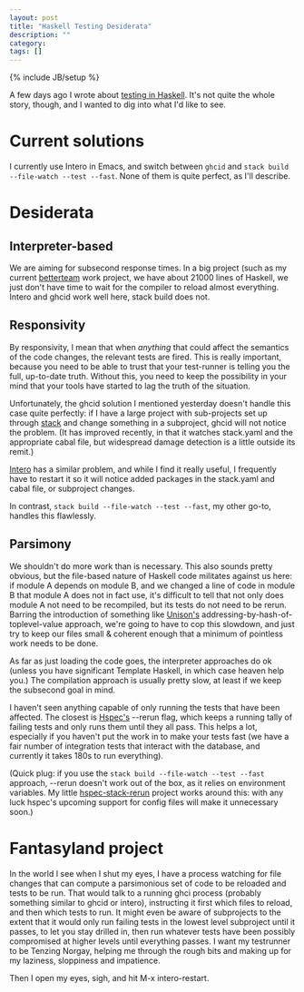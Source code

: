 ```yaml
---
layout: post
title: "Haskell Testing Desiderata"
description: ""
category:
tags: []
---
```

{% include JB/setup %}

A few days ago I wrote about
[testing in Haskell](http://www.shimweasel.com/2016/10/24/fast-tests-and-static-languages).
It's not quite the whole story, though, and I wanted to dig into what
I'd like to see.

# Current solutions

I currently use Intero in Emacs, and switch between ```ghcid``` and ```stack build --file-watch
--test --fast```. None of them is quite perfect, as I'll describe.

# Desiderata

## Interpreter-based

We are aiming for subsecond response times. In a big project (such as
my current [betterteam](https://www.betterteam.com/) work project, we
have about 21000 lines of Haskell, we just don't have time to wait for
the compiler to reload almost everything. Intero and ghcid work well
here, stack build does not.

## Responsivity

By responsivity, I mean that when _anything_ that could affect the
semantics of the code changes, the relevant tests are fired. This is
really important, because you need to be able to trust that your
test-runner is telling you the full, up-to-date truth. Without this,
you need to keep the possibility in your mind that your tools have
started to lag the truth of the situation.

Unfortunately, the ghcid solution I mentioned yesterday doesn't
handle this case quite perfectly: if I have a large project with
sub-projects set up through [stack](https://www.haskellstack.org/) and
change something in a subproject, ghcid will not notice the problem.
(It has improved recently, in that it watches stack.yaml and the
appropriate cabal file, but widespread damage detection is a little
outside its remit.)

[Intero](https://github.com/commercialhaskell/intero/) has a similar
problem, and while I find it really useful, I frequently have to
restart it so it will notice added packages in the stack.yaml and cabal
file, or subproject changes.

In contrast, ```stack build --file-watch --test --fast```, my other go-to,
handles this flawlessly.

## Parsimony

We shouldn't do more work than is necessary. This also sounds pretty
obvious, but the file-based nature of Haskell code militates against
us here: if module A depends on module B, and we changed a line of
code in module B that module A does not in fact use, it's difficult to
tell that not only does module A not need to be recompiled, but its
tests do not need to be rerun. Barring the introduction of something
like [Unison's](https://unisonweb.org/)
addressing-by-hash-of-toplevel-value approach, we're going to have to
cop this slowdown, and just try to keep our files small & coherent
enough that a minimum of pointless work needs to be done.

As far as just loading the code goes, the interpreter approaches do
ok (unless you have significant Template Haskell, in which case heaven
help you.) The compilation approach is usually pretty slow, at least if we
keep the subsecond goal in mind.

I haven't seen anything capable of only running the tests that
have been affected. The closest is
[Hspec's](http://hspec.github.io/) --rerun flag, which keeps a running
tally of failing tests and only runs them until they all pass. This
helps a lot, especially if you haven't put the work in to make your
tests fast (we have a fair number of integration tests that interact
with the database, and currently it takes 180s to run everything).

(Quick plug: if you use the ```stack build --file-watch --test
--fast``` approach, --rerun doesn't work out of the box, as it relies on
environment variables. My little
[hspec-stack-rerun](https://github.com/mwotton/hspec-stack-rerun)
project works around this: with any luck hspec's upcoming support for
config files will make it unnecessary soon.)

# Fantasyland project

In the world I see when I shut my eyes, I have a process watching for
file changes that can compute a parsimonious set of code to be
reloaded and tests to be run. That would talk to a running ghci
process (probably something similar to ghcid or intero), instructing it first
which files to reload, and then which tests to run. It might even be
aware of subprojects to the extent that it would only run failing
tests in the lowest level subproject until it passes, to let you stay
drilled in, then run whatever tests have been possibly compromised at
higher levels until everything passes. I want my testrunner to be
Tenzing Norgay, helping me through the rough bits and making up for my
laziness, sloppiness and impatience.

Then I open my eyes, sigh, and hit M-x intero-restart.
